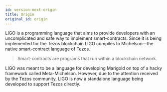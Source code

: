 ```yaml
---
id: version-next-origin
title: Origin
original_id: origin
---
```


LIGO is a programming language that aims to provide developers with an uncomplicated and safe way to implement smart-contracts. Since it is being implemented for the Tezos blockchain LIGO compiles to Michelson—the native smart-contract language of Tezos.

> Smart-contracts are programs that run within a blockchain network.

LIGO was meant to be a language for developing Marigold on top of a hacky framework called Meta-Michelson. However, due to the attention received by the Tezos community, LIGO is now a standalone language being developed to support Tezos directly.